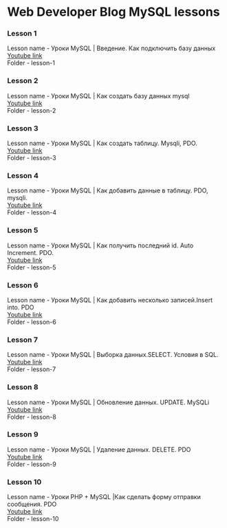 # Web Developer Blog MySQL lessons

### Lesson 1

Lesson name - Уроки MySQL | Введение. Как подключить базу данных<br />
[Youtube link](https://youtu.be/pU2jXzPqqgk)<br />
Folder - lesson-1

### Lesson 2

Lesson name - Уроки MySQL | Как создать базу данных mysql<br/>
[Youtube link](https://youtu.be/iig9GSr1Fek)<br/>
Folder - lesson-2

### Lesson 3

Lesson name - Уроки MySQL | Как создать таблицу. Mysqli, PDO.<br/>
[Youtube link](https://youtu.be/w1n9eMgbyGQ)<br/>
Folder - lesson-3

### Lesson 4

Lesson name - Уроки MySQL | Как добавить данные в таблицу. PDO, mysqli.<br/>
[Youtube link](https://youtu.be/MGvppL0LbF0)<br/>
Folder - lesson-4

### Lesson 5

Lesson name - Уроки MySQL | Как получить последний id. Auto Increment. PDO.<br/>
[Youtube link](https://youtu.be/ikcYg8uJ9To)<br/>
Folder - lesson-5

### Lesson 6

Lesson name - Уроки MySQL | Как добавить несколько записей.Insert into. PDO<br/>
[Youtube link](https://youtu.be/mgGZM1oN7cE)<br/>
Folder - lesson-6

### Lesson 7

Lesson name - Уроки MySQL | Выборка данных.SELECT. Условия в SQL.<br/>
[Youtube link](https://youtu.be/QRkQ9m-BB8k)<br/>
Folder - lesson-7

### Lesson 8

Lesson name - Уроки MySQL | Обновление данных. UPDATE. MySQLi<br/>
[Youtube link](https://youtu.be/L6rt0HDu2aA)<br/>
Folder - lesson-8

### Lesson 9

Lesson name - Уроки MySQL | Удаление данных. DELETE. PDO<br/>
[Youtube link](https://youtu.be/OrMD0cGJJvo)<br/>
Folder - lesson-9

### Lesson 10

Lesson name - Уроки PHP + MySQL |Как сделать форму отправки сообщения. PDO<br/>
[Youtube link](https://youtu.be/C2KrafKxH3c)<br/>
Folder - lesson-10
